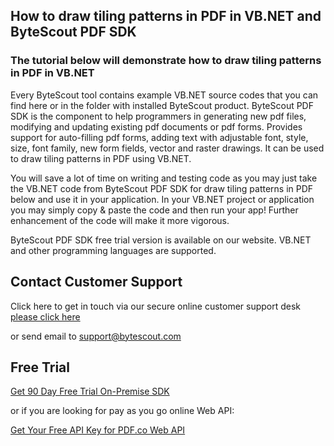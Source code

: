 ## How to draw tiling patterns in PDF in VB.NET and ByteScout PDF SDK

### The tutorial below will demonstrate how to draw tiling patterns in PDF in VB.NET

Every ByteScout tool contains example VB.NET source codes that you can find here or in the folder with installed ByteScout product. ByteScout PDF SDK is the component to help programmers in generating new pdf files, modifying and updating existing pdf documents or pdf forms. Provides support for auto-filling pdf forms, adding text with adjustable font, style, size, font family, new form fields, vector and raster drawings. It can be used to draw tiling patterns in PDF using VB.NET.

You will save a lot of time on writing and testing code as you may just take the VB.NET code from ByteScout PDF SDK for draw tiling patterns in PDF below and use it in your application. In your VB.NET project or application you may simply copy & paste the code and then run your app! Further enhancement of the code will make it more vigorous.

ByteScout PDF SDK free trial version is available on our website. VB.NET and other programming languages are supported.

## Contact Customer Support

Click here to get in touch via our secure online customer support desk [please click here](https://bytescout.zendesk.com/hc/en-us/requests/new?subject=ByteScout%20PDF%20SDK%20Question)

or send email to [support@bytescout.com](mailto:support@bytescout.com?subject=ByteScout%20PDF%20SDK%20Question) 

## Free Trial

[Get 90 Day Free Trial On-Premise SDK](https://bytescout.com/download/web-installer?utm_source=github-readme)

or if you are looking for pay as you go online Web API:

[Get Your Free API Key for PDF.co Web API](https://pdf.co/documentation/api?utm_source=github-readme)